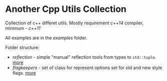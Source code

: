 # Another Cpp Utils Collection

Collection of c++ differet utils.
Mostly requirement *c++14* compiler, minimum - *c++11*

All examples are in the *examples* folder.

Folder structure:

 * *reflection* - simple "manual" reflection tools from types to `std::tuple`. [more](reflection/README.md)
 * *flagkeepers* - set of class for represent options set for old and new style flags. [more](flagkeepers/README.md)
